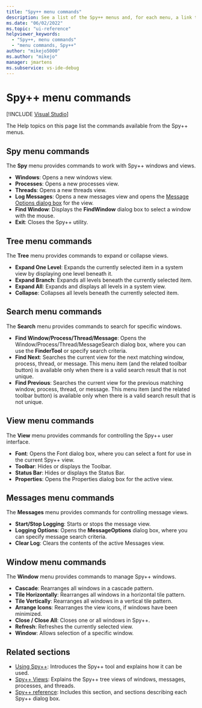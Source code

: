 ```yaml
---
title: "Spy++ menu commands"
description: See a list of the Spy++ menus and, for each menu, a link to further information.
ms.date: "06/02/2022"
ms.topic: "ui-reference"
helpviewer_keywords:
  - "Spy++, menu commands"
  - "menu commands, Spy++"
author: "mikejo5000"
ms.author: "mikejo"
manager: jmartens
ms.subservice: vs-ide-debug
---
```

# Spy++ menu commands

[!INCLUDE [Visual Studio](~/includes/applies-to-version/vs-windows-only.md)]

The Help topics on this page list the commands available from the Spy++ menus.

## Spy menu commands

The **Spy** menu provides commands to work with Spy++ windows and views.

- **Windows**: Opens a new windows view.
- **Processes**: Opens a new processes view.
- **Threads**: Opens a new threads view.
- **Log Messages**: Opens a new messages view and opens the [Message Options dialog box](message-options-dialog-box.md) for the view.
- **Find Window**: Displays the **FindWindow** dialog box to select a window with the mouse.
- **Exit**: Closes the Spy++ utility.

## Tree menu commands

The **Tree** menu provides commands to expand or collapse views.

- **Expand One Level**: Expands the currently selected item in a system view by displaying one level beneath it.
- **Expand Branch**: Expands all levels beneath the currently selected item.
- **Expand All**: Expands and displays all levels in a system view.
- **Collapse**: Collapses all levels beneath the currently selected item.

## Search menu commands

The **Search** menu provides commands to search for specific windows.

- **Find Window/Process/Thread/Message**: Opens the Window/Process/Thread/MessageSearch dialog box, where you can use the **FinderTool** or specify search criteria.
- **Find Next**: Searches the current view for the next matching window, process, thread, or message. This menu item (and the related toolbar button) is available only when there is a valid search result that is not unique.
- **Find Previous**: Searches the current view for the previous matching window, process, thread, or message. This menu item (and the related toolbar button) is available only when there is a valid search result that is not unique.

## View menu commands

The **View** menu provides commands for controlling the Spy++ user interface.

- **Font**: Opens the Font dialog box, where you can select a font for use in the current Spy++ view.
- **Toolbar**: Hides or displays the Toolbar.
- **Status Bar**: Hides or displays the Status Bar.
- **Properties**: Opens the Properties dialog box for the active view.

## Messages menu commands

The **Messages** menu provides commands for controlling message views.

- **Start/Stop Logging**: Starts or stops the message view.
- **Logging Options**: Opens the **MessageOptions** dialog box, where you can specify message search criteria.
- **Clear Log**: Clears the contents of the active Messages view.

## Window menu commands

The **Window** menu provides commands to manage Spy++ windows.

- **Cascade**: Rearranges all windows in a cascade pattern.
- **Tile Horizontally**: Rearranges all windows in a horizontal tile pattern.
- **Tile Vertically**: Rearranges all windows in a vertical tile pattern.
- **Arrange Icons**: Rearranges the view icons, if windows have been minimized.
- **Close / Close All**: Closes one or all windows in Spy++.
- **Refresh**: Refreshes the currently selected view.
- **Window**: Allows selection of a specific window.

## Related sections

- [Using Spy++](using-spy-increment.md): Introduces the Spy++ tool and explains how it can be used.
- [Spy++ Views](spy-increment-views.md): Explains the Spy++ tree views of windows, messages, processes, and threads.
- [Spy++ reference](spy-increment-reference.md): Includes this section, and sections describing each Spy++ dialog box.
